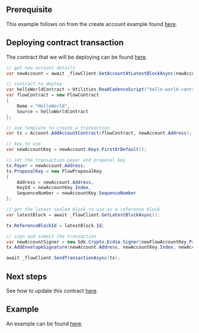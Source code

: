 ## Prerequisite

This example follows on from the create account example found [here](https://github.com/tyronbrand/flow.net/blob/main/docs/create-account.md).

## Deploying contract transaction

The contract that we will be deploying can be found [here](https://github.com/tyronbrand/flow.net/blob/main/examples/Flow.Net.Examples/Cadence/hello-world-contract.cdc).

```csharp
// get new account details
var newAccount = await _flowClient.GetAccountAtLatestBlockAsync(newAccountAddress.FromHexToByteString());                      

// contract to deploy
var helloWorldContract = Utilities.ReadCadenceScript("hello-world-contract");
var flowContract = new FlowContract
{
    Name = "HelloWorld",
    Source = helloWorldContract
};

// use template to create a transaction
var tx = Account.AddAccountContract(flowContract, newAccount.Address);

// key to use
var newAccountKey = newAccount.Keys.FirstOrDefault();            

// set the transaction payer and proposal key
tx.Payer = newAccount.Address;
tx.ProposalKey = new FlowProposalKey
{
    Address = newAccount.Address,
    KeyId = newAccountKey.Index,
    SequenceNumber = newAccountKey.SequenceNumber
};

// get the latest sealed block to use as a reference block
var latestBlock = await _flowClient.GetLatestBlockAsync();

tx.ReferenceBlockId = latestBlock.Id;

// sign and submit the transaction
var newAccountSigner = new Sdk.Crypto.Ecdsa.Signer(newFlowAccountKey.PrivateKey, newAccountKey.HashAlgorithm, newAccountKey.SignatureAlgorithm);
tx.AddEnvelopeSignature(newAccount.Address, newAccountKey.Index, newAccountSigner);

await _flowClient.SendTransactionAsync(tx);
```

## Next steps

See how to update this contract [here](https://github.com/tyronbrand/flow.net/blob/main/docs/update-contract.md).

## Example

An example can be found [here](https://github.com/tyronbrand/flow.net/blob/main/examples/Flow.Net.Examples/DeployUpdateDeleteContractExample.cs).
